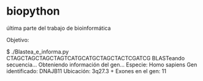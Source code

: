 # biopython
última parte del trabajo de bioinformática

Objetivo:

$ ./Blastea_e_informa.py CTAGCTAGCTAGCTAGTCATGCATGCTAGCTACTCGATCG
BLASTeando secuencia...
Obteniendo información del gen...
Especie: Homo sapiens
Gen identificado: DNAJB11
Ubicación: 3q27.3 +
Exones en el gen: 11
